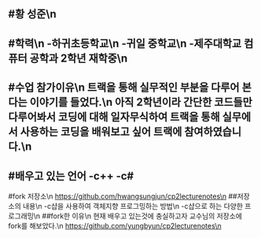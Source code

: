 #황 성준\n
-------------------------------------------------------------------
#학력\n
-하귀초등학교\n
-귀일 중학교\n
-제주대학교 컴퓨터 공학과 2학년 재학중\n
-------------------------------------------------------------------
#수업 참가이유\n
트랙을 통해 실무적인 부분을 다루어 본다는 이야기를 들었다.\n 아직 2학년이라 간단한 코드들만 다루어봐서 코딩에 대해 일자무식하여 트랙을 통해 실무에서 사용하는 코딩을 배워보고 싶어 트랙에 참여하였습니다.\n
-------------------------------------------------------------------
#배우고 있는 언어
-c++
-c#
--------------------------------------------------------------------
#fork 저장소\n
https://github.com/hwangsungjun/cp2lecturenotes\n
##저장소의 내용\n
-c샵을 사용하여 객체지향 프로그밍하는 방법\n
-c샵으로 하는 다양한 프로그래밍\n
##fork한 이유\n
현재 배우고 있는것에 충실하고자 교수님의 저장소에 fork를 해보았다.\n
https://github.com/yungbyun/cp2lecturenotes\n
